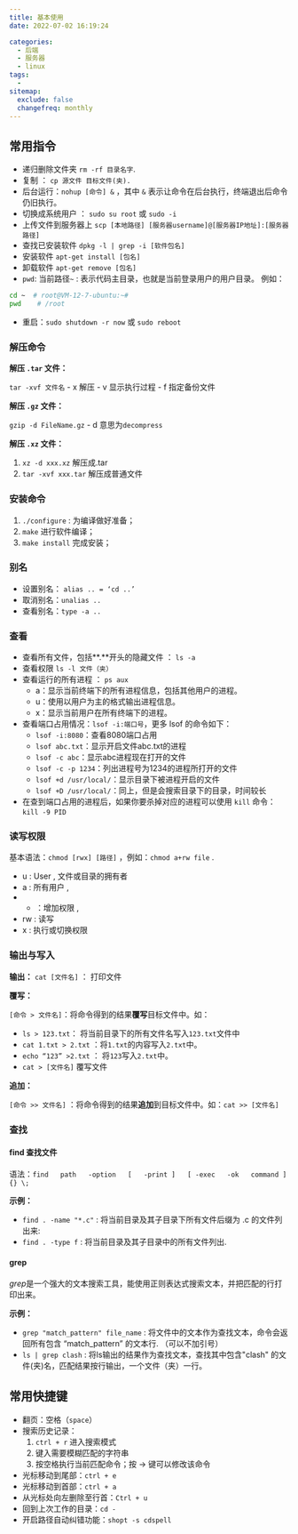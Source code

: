```yaml
---
title: 基本使用
date: 2022-07-02 16:19:24

categories:
  - 后端
  - 服务器
  - linux
tags:
  - 
sitemap:
  exclude: false
  changefreq: monthly
---
```


## 常用指令

- 递归删除文件夹 `rm -rf 目录名字`.
- 复制 ： `cp 源文件 目标文件(夹).`
- 后台运行：`nohup [命令] &` ，其中 `&` 表示让命令在后台执行，终端退出后命令仍旧执行。
- 切换成系统用户 ： `sudo su root` 或 `sudo -i`
- 上传文件到服务器上 `scp [本地路径] [服务器username]@[服务器IP地址]:[服务器路径]`
- 查找已安装软件 `dpkg -l | grep -i [软件包名]`
- 安装软件 `apt-get install [包名]`
- 卸载软件 `apt-get remove [包名]`
- `pwd`: 当前路径`~` : 表示代码主目录，也就是当前登录用户的用户目录。 例如：
```bash
cd ~  # root@VM-12-7-ubuntu:~#
pwd    # /root
```
- 重启：`sudo shutdown -r now` 或 `sudo reboot`


### 解压命令

**解压 `.tar` 文件：**

`tar -xvf 文件名` - x 解压  - v 显示执行过程 - f 指定备份文件

**解压 `.gz` 文件：**

`gzip -d FileName.gz` - d 意思为`decompress`

**解压 `.xz` 文件：**

1. `xz -d xxx.xz` 解压成.tar
2. `tar -xvf xxx.tar` 解压成普通文件

### 安装命令

1. `./configure` : 为编译做好准备；
2. `make` 进行软件编译；
3. `make install` 完成安装；


### 别名

- 设置别名： `alias .. = ‘cd ..’`
- 取消别名：`unalias ..`
- 查看别名：`type -a ..`


### 查看

- 查看所有文件，包括**.**开头的隐藏文件 ： `ls -a`
- 查看权限 `ls -l 文件（夹）`
- 查看运行的所有进程 ： `ps aux`
  - a：显示当前终端下的所有进程信息，包括其他用户的进程。
  - u：使用以用户为主的格式输出进程信息。
  - x：显示当前用户在所有终端下的进程。
- 查看端口占用情况：`lsof -i:端口号`，更多 lsof 的命令如下：
  - `lsof -i:8080`：查看8080端口占用
  - `lsof abc.txt`：显示开启文件abc.txt的进程
  - `lsof -c abc`：显示abc进程现在打开的文件
  - `lsof -c -p 1234`：列出进程号为1234的进程所打开的文件
  - `lsof +d /usr/local/`：显示目录下被进程开启的文件
  - `lsof +D /usr/local/`：同上，但是会搜索目录下的目录，时间较长
- 在查到端口占用的进程后，如果你要杀掉对应的进程可以使用 `kill` 命令：`kill -9 PID`

### 读写权限

基本语法：`chmod [rwx] [路径]` ，例如：`chmod a+rw file` .
- u : User , 文件或目录的拥有者
- a : 所有用户 ,
- + ：增加权限 ,
- rw : 读写
- x : 执行或切换权限

### 输出与写入

**输出：**
`cat [文件名]` ： 打印文件

**覆写：**

`[命令 > 文件名]`：将命令得到的结果**覆写**目标文件中。如：

- `ls > 123.txt`： 将当前目录下的所有文件名写入`123.txt`文件中
- `cat 1.txt > 2.txt` ：将`1.txt`的内容写入`2.txt`中。
- `echo “123” >2.txt` ： 将`123`写入`2.txt`中。
- `cat > [文件名]` 覆写文件

**追加：**

`[命令 >> 文件名]` ：将命令得到的结果**追加**到目标文件中。如：`cat >> [文件名]`

### 查找

#### find 查找文件

语法：`find   path   -option   [   -print ]   [ -exec   -ok   command ]   {} \;`

**示例：**

-  `find . -name "*.c"` : 将当前目录及其子目录下所有文件后缀为 .c 的文件列出来:
-  `find . -type f` : 将当前目录及其子目录中的所有文件列出. 

#### grep

*grep*是一个强大的文本搜索工具，能使用正则表达式搜索文本，并把匹配的行打印出来。

**示例：**

- `grep "match_pattern" file_name` : 将文件中的文本作为查找文本，命令会返回所有包含 “match_pattern” 的文本行. （可以不加引号）
- `ls | grep clash` : 将ls输出的结果作为查找文本，查找其中包含"clash" 的文件(夹)名，匹配结果按行输出，一个文件（夹）一行。



## 常用快捷键
- 翻页：空格（`space`）
- 搜索历史记录：
  1. `ctrl + r` 进入搜索模式
  2.  键入需要模糊匹配的字符串
  3. 按空格执行当前匹配命令；按 → 键可以修改该命令
- 光标移动到尾部：`ctrl + e`
- 光标移动到首部：`ctrl + a`
- 从光标处向左删除至行首：`Ctrl + u`
- 回到上次工作的目录：`cd -`
- 开启路径自动纠错功能：`shopt -s cdspell`

